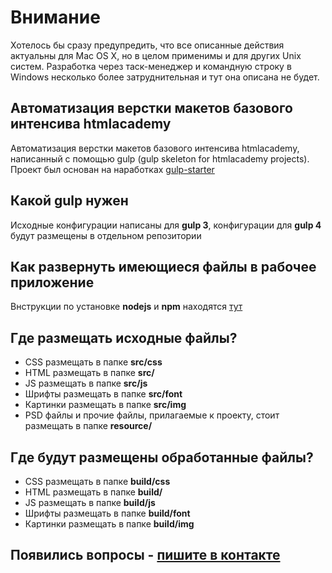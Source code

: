 # Внимание
Хотелось бы сразу предупредить, что все описанные действия актуальны для Mac OS X, но в целом применимы и для других Unix систем. Разработка через таск-менеджер и командную строку в Windows несколько более затруднительная и тут она описана не будет.

## Автоматизация верстки макетов базового интенсива htmlacademy
Автоматизация верстки макетов базового интенсива htmlacademy, написанный с помощью gulp (gulp skeleton for htmlacademy projects). Проект был основан на наработках [gulp-starter](https://github.com/pugofka/gulp-starter)

## Какой gulp нужен

Исходные конфигурации написаны для **gulp 3**, конфигурации для **gulp 4** будут размещены в отдельном репозитории

## Как развернуть имеющиеся файлы в рабочее приложение
Bнструкции по установке **nodejs** и **npm** находятся [тут](http://pugofka.com/blog/technology/the-prepared-starting-package-front-end-development-on-gulp/)

## Где размещать исходные файлы?
* CSS размещать в папке **src/css**
* HTML размещать в папке **src/**
* JS размещать в папке **src/js**
* Шрифты размещать в папке **src/font**
* Картинки размещать в папке **src/img**
* PSD файлы и прочие файлы, прилагаемые к проекту, стоит размещать в папке **resource/**

## Где будут размещены обработанные файлы?

* CSS размещать в папке **build/css**
* HTML размещать в папке **build/**
* JS размещать в папке **build/js**
* Шрифты размещать в папке **build/font**
* Картинки размещать в папке **build/img**

## Появились вопросы - [пишите в контакте](https://vk.com/maxim.durnov)
